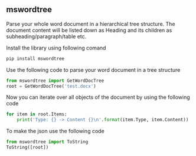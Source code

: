 ## mswordtree

Parse your whole word document in a hierarchical tree structure. The document content will be listed down as Heading and its children as subheading/paragraph/table etc.

Install the library using following comand

```python
pip install mswordtree
```

Use the following code to parse your word document in a tree structure

```python
from mswordtree import GetWordDocTree
root = GetWordDocTree('test.docx')
```
Now you can iterate over all objects of the document by using the following code

```python
for item in root.Items:
    print('Type: {} -> Content {}\n'.format(item.Type, item.Content))
```

To make the json use the following code

```python
from mswordtree import ToString
ToString([root])
```
